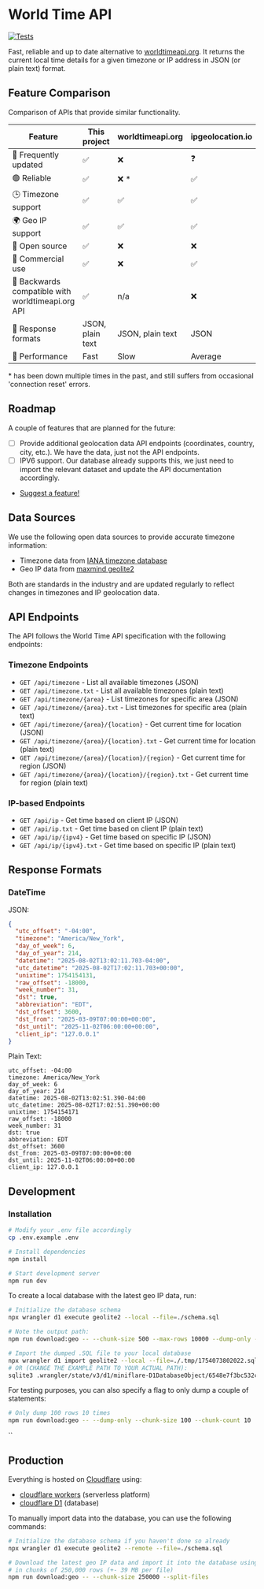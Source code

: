 # World Time API

[![Tests](https://github.com/sleeyax/world-time-api/actions/workflows/test.yml/badge.svg)](https://github.com/sleeyax/world-time-api/actions/workflows/test.yml)

Fast, reliable and up to date alternative to [worldtimeapi.org](http://worldtimeapi.org/). It returns the current local time details for a given timezone or IP address in JSON (or plain text) format.

## Feature Comparison

Comparison of APIs that provide similar functionality.

| Feature                                           | This project     | worldtimeapi.org | ipgeolocation.io |
| ------------------------------------------------- | ---------------- | ---------------- | ---------------- |
| 📅 Frequently updated                             | ✅               | ❌               | ❓               |
| 🟢 Reliable                                       | ✅               | ❌ \*            | ✅               |
| 🕒 Timezone support                               | ✅               | ✅               | ✅               |
| 🌍 Geo IP support                                 | ✅               | ✅               | ✅               |
| 👐 Open source                                    | ✅               | ❌               | ❌               |
| 💼 Commercial use                                 | ✅               | ❌               | ✅               |
| 🔄 Backwards compatible with worldtimeapi.org API | ✅               | n/a              | ❌               |
| 📝 Response formats                               | JSON, plain text | JSON, plain text | JSON             |
| 🚀 Performance                                    | Fast             | Slow             | Average          |

\* has been down multiple times in the past, and still suffers from occasional 'connection reset' errors.

## Roadmap

A couple of features that are planned for the future:

- [ ] Provide additional geolocation data API endpoints (coordinates, country, city, etc.). We have the data, just not the API endpoints.
- [ ] IPV6 support. Our database already supports this, we just need to import the relevant dataset and update the API documentation accordingly.
- [Suggest a feature!](https://github.com/sleeyax/world-time-api/issues?q=sort%3Aupdated-desc+is%3Aissue+is%3Aopen)

## Data Sources

We use the following open data sources to provide accurate timezone information:

- Timezone data from [IANA timezone database](https://www.iana.org/time-zones)
- Geo IP data from [maxmind geolite2](https://dev.maxmind.com/geoip/geolite2-free-geolocation-data/)

Both are standards in the industry and are updated regularly to reflect changes in timezones and IP geolocation data.

## API Endpoints

The API follows the World Time API specification with the following endpoints:

### Timezone Endpoints

- `GET /api/timezone` - List all available timezones (JSON)
- `GET /api/timezone.txt` - List all available timezones (plain text)
- `GET /api/timezone/{area}` - List timezones for specific area (JSON)
- `GET /api/timezone/{area}.txt` - List timezones for specific area (plain text)
- `GET /api/timezone/{area}/{location}` - Get current time for location (JSON)
- `GET /api/timezone/{area}/{location}.txt` - Get current time for location (plain text)
- `GET /api/timezone/{area}/{location}/{region}` - Get current time for region (JSON)
- `GET /api/timezone/{area}/{location}/{region}.txt` - Get current time for region (plain text)

### IP-based Endpoints

- `GET /api/ip` - Get time based on client IP (JSON)
- `GET /api/ip.txt` - Get time based on client IP (plain text)
- `GET /api/ip/{ipv4}` - Get time based on specific IP (JSON)
- `GET /api/ip/{ipv4}.txt` - Get time based on specific IP (plain text)

## Response Formats

### DateTime

JSON:

```json
{
  "utc_offset": "-04:00",
  "timezone": "America/New_York",
  "day_of_week": 6,
  "day_of_year": 214,
  "datetime": "2025-08-02T13:02:11.703-04:00",
  "utc_datetime": "2025-08-02T17:02:11.703+00:00",
  "unixtime": 1754154131,
  "raw_offset": -18000,
  "week_number": 31,
  "dst": true,
  "abbreviation": "EDT",
  "dst_offset": 3600,
  "dst_from": "2025-03-09T07:00:00+00:00",
  "dst_until": "2025-11-02T06:00:00+00:00",
  "client_ip": "127.0.0.1"
}
```

Plain Text:

```
utc_offset: -04:00
timezone: America/New_York
day_of_week: 6
day_of_year: 214
datetime: 2025-08-02T13:02:51.390-04:00
utc_datetime: 2025-08-02T17:02:51.390+00:00
unixtime: 1754154171
raw_offset: -18000
week_number: 31
dst: true
abbreviation: EDT
dst_offset: 3600
dst_from: 2025-03-09T07:00:00+00:00
dst_until: 2025-11-02T06:00:00+00:00
client_ip: 127.0.0.1
```

## Development

### Installation

```bash
# Modify your .env file accordingly
cp .env.example .env

# Install dependencies
npm install

# Start development server
npm run dev
```

To create a local database with the latest geo IP data, run:

```bash
# Initialize the database schema
npx wrangler d1 execute geolite2 --local --file=./schema.sql

# Note the output path:
npm run download:geo -- --chunk-size 500 --max-rows 10000 --dump-only --add-transaction --optimize-writes

# Import the dumped .SQL file to your local database
npx wrangler d1 import geolite2 --local --file=./.tmp/1754073802022.sql
# OR (CHANGE THE EXAMPLE PATH TO YOUR ACTUAL PATH):
sqlite3 .wrangler/state/v3/d1/miniflare-D1DatabaseObject/6548e7f3bc532c7cd454dcbd6dd89f52914826489289e023ef76de4fb5bd7843.sqlite < .tmp/1754073802022.sql
```

For testing purposes, you can also specify a flag to only dump a couple of statements:

```bash
# Only dump 100 rows 10 times
npm run download:geo -- --dump-only --chunk-size 100 --chunk-count 10
```

``

## Production

Everything is hosted on [Cloudflare](https://www.cloudflare.com/) using:

- [cloudflare workers](https://developers.cloudflare.com/workers/) (serverless platform)
- [cloudflare D1](https://developers.cloudflare.com/d1/) (database)

To manually import data into the database, you can use the following commands:

```bash
# Initialize the database schema if you haven't done so already
npx wrangler d1 execute geolite2 --remote --file=./schema.sql

# Download the latest geo IP data and import it into the database using the cloudflare API,
# in chunks of 250,000 rows (+- 39 MB per file)
npm run download:geo -- --chunk-size 250000 --split-files
```
